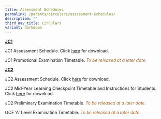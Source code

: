 ```yaml
---
title: Assessment Schedules
permalink: /parents/circulars/assessment-schedules/
description: ""
third_nav_title: Circulars
variant: markdown
---
```

**<u>JC1</u>**

JC1 Assessment Schedule. Click&nbsp;<a target="_blank" href="/files/Assessment/2024_jc1_assessment_schedule.pdf">here</a>&nbsp;for download.

JC1 Promotional Examination Timetable. <font color="#A96324"><em>To be released at a later date.</em></font>


**<u>JC2</u>**

JC2 Assessment Schedule. Click&nbsp;<a target="_blank" href="/files/Assessment/2024_jc2_assessment_schedule.pdf">here</a>&nbsp;for download.

JC2 Mid-Year Learning Checkpoint Timetable and Instructions for Students. Click&nbsp;<a target="_blank" href="/files/Assessment/2024_j2_mid_year_lcp_timetable">here</a>&nbsp;for download.

  
JC2 Preliminary Examination Timetable. <font color="#A96324"><em>To be released at a later date.</em></font>


GCE 'A' Level Examination Timetable. <font color="#A96324"><em>To be released at a later date.</em></font>